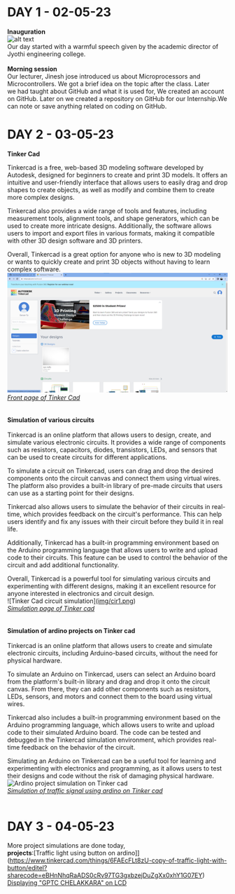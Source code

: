 # DAY 1 - 02-05-23
**Inauguration**<br>
![alt text](https://user-images.githubusercontent.com/132337992/235637380-9ad2cbca-d8fd-4b7f-9e32-49a2e14e0d31.png)
<br>
Our day started with a warmful speech given by the academic director of Jyothi engineering college.<br><br>
**Morning session**<br>
Our lecturer, Jinesh jose introduced us about Microprocessors and Microcontrollers. We got a brief idea on the topic after the class. Later<br>
we had taught about GitHub and what it is used for, We created an account on GitHub. Later on we created a repository on GitHub for our Internship.We can note or save anything related on coding on GitHub.<br>
# DAY 2 - 03-05-23
**Tinker Cad**<br>


Tinkercad is a free, web-based 3D modeling software developed by Autodesk, designed for beginners to create and print 3D models. It offers an intuitive and user-friendly interface that allows users to easily drag and drop shapes to create objects, as well as modify and combine them to create more complex designs. 

Tinkercad also provides a wide range of tools and features, including measurement tools, alignment tools, and shape generators, which can be used to create more intricate designs. Additionally, the software allows users to import and export files in various formats, making it compatible with other 3D design software and 3D printers. 

Overall, Tinkercad is a great option for anyone who is new to 3D modeling or wants to quickly create and print 3D objects without having to learn complex software.<br>
![Tinker Cad](https://github.com/DarsanTP/INTERNSHIPREPORT/blob/main/TINKERCAD.png)<br>
*[Front page of Tinker Cad](https://www.tinkercad.com/dashboard?collection=designs)*<br><br><br>
**Simulation of various circuits**<br><br>
Tinkercad is an online platform that allows users to design, create, and simulate various electronic circuits. It provides a wide range of components such as resistors, capacitors, diodes, transistors, LEDs, and sensors that can be used to create circuits for different applications.

To simulate a circuit on Tinkercad, users can drag and drop the desired components onto the circuit canvas and connect them using virtual wires. The platform also provides a built-in library of pre-made circuits that users can use as a starting point for their designs.

Tinkercad also allows users to simulate the behavior of their circuits in real-time, which provides feedback on the circuit's performance. This can help users identify and fix any issues with their circuit before they build it in real life.

Additionally, Tinkercad has a built-in programming environment based on the Arduino programming language that allows users to write and upload code to their circuits. This feature can be used to control the behavior of the circuit and add additional functionality.

Overall, Tinkercad is a powerful tool for simulating various circuits and experimenting with different designs, making it an excellent resource for anyone interested in electronics and circuit design.<br>
![Tinker Cad circuit simulation][(img/cir1.png](https://www.tinkercad.com/dashboard))<br>
*[Simulation page of Tinker cad](https://www.tinkercad.com/things/jpbTXTyItAS)*<br><br><br>
**Simulation of ardino projects on Tinker cad**<br><br>
Tinkercad is an online platform that allows users to create and simulate electronic circuits, including Arduino-based circuits, without the need for physical hardware. 

To simulate an Arduino on Tinkercad, users can select an Arduino board from the platform's built-in library and drag and drop it onto the circuit canvas. From there, they can add other components such as resistors, LEDs, sensors, and motors and connect them to the board using virtual wires.

Tinkercad also includes a built-in programming environment based on the Arduino programming language, which allows users to write and upload code to their simulated Arduino board. The code can be tested and debugged in the Tinkercad simulation environment, which provides real-time feedback on the behavior of the circuit.

Simulating an Arduino on Tinkercad can be a useful tool for learning and experimenting with electronics and programming, as it allows users to test their designs and code without the risk of damaging physical hardware.<br>
![Ardino project simulation on Tinker cad](img/ard1.png)<br>
*[Simulation of traffic signal using ardino on Tinker cad](https://www.example.com)*<br><br>
# DAY 3 - 04-05-23
More project simulations are done today,<br>
**projects**:[Traffic light using button on ardino]](https://www.tinkercad.com/things/6FAEcFLt8zU-copy-of-traffic-light-with-button/editel?sharecode=eBHnNhqRaADS0cRv97TG3gxbzejDuZgXx0xhY1G07EY)<br>
             [Displaying "GPTC CHELAKKARA" on LCD](https://www.tinkercad.com/things/1HuE2fVAJFy)<br>
